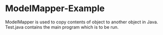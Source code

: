 # ModelMapper-Example

ModelMapper is used to copy contents of object to another object in Java.
Test.java contains the main program which is to be run.
